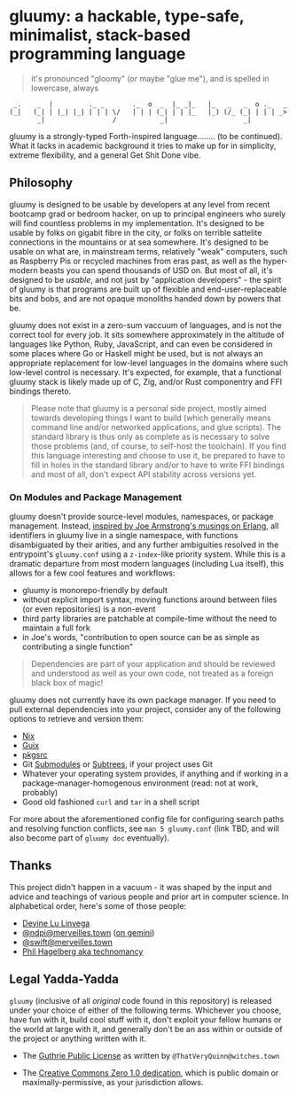 # gluumy: a hackable, type-safe, minimalist, stack-based programming language

> it's pronounced "gloomy" (or maybe "glue me"), and is spelled in lowercase,
> always

```
 _.    _  |         ._ _       ._  o  _  |_ _|_   |_   _   _  o ._   _
(_|   (_| | |_| |_| | | | \/   | | | (_| | | |_   |_) (/_ (_| | | | _>
       _|                 /           _|                   _|
```

gluumy is a strongly-typed Forth-inspired language........ (to be continued).
What it lacks in academic background it tries to make up for in simplicity,
extreme flexibility, and a general Get Shit Done vibe.

## Philosophy

gluumy is designed to be usable by developers at any level from recent bootcamp
grad or bedroom hacker, on up to principal engineers who surely will find
countless problems in my implementation. It's designed to be usable by folks on
gigabit fibre in the city, or folks on terrible sattelite connections in the
mountains or at sea somewhere. It's designed to be usable on what are, in
mainstream terms, relatively "weak" computers, such as Raspberry Pis or
recycled machines from eras past, as well as the hyper-modern beasts you can
spend thousands of USD on. But most of all, it's designed to be _usable_, and
not just by "application developers" - the spirit of gluumy is that programs
are built up of flexible and end-user-replaceable bits and bobs, and are not
opaque monoliths handed down by powers that be.

gluumy does not exist in a zero-sum vaccuum of languages, and is not the
correct tool for every job. It sits somewhere approximately in the altitude of
languages like Python, Ruby, JavaScript, and can even be considered in some
places where Go or Haskell might be used, but is not always an appropriate
replacement for low-level languages in the domains where such low-level control
is necessary. It's expected, for example, that a functional gluumy stack is
likely made up of C, Zig, and/or Rust componentry and FFI bindings thereto.

> Please note that gluumy is a personal side project, mostly aimed towards
> developing things I want to build (which generally means command line and/or
> networked applications, and glue scripts). The standard library is thus only
> as complete as is necessary to solve those problems (and, of course, to
> self-host the toolchain). If you find this language interesting and choose to
> use it, be prepared to have to fill in holes in the standard library and/or
> to have to write FFI bindings and most of all, don't expect API stability
> across versions yet.

### On Modules and Package Management

gluumy doesn't provide source-level modules, namespaces, or package management.
Instead, [inspired by Joe Armstrong's musings on
Erlang](https://web.archive.org/web/20211122060812/https://erlang.org/pipermail/erlang-questions/2011-May/058768.html),
all identifiers in gluumy live in a single namespace, with functions
disambiguated by their arities, and any further ambiguities resolved in the
entrypoint's `gluumy.conf` using a `z-index`-like priority system. While this
is a dramatic departure from most modern languages (including Lua itself), this
allows for a few cool features and workflows:

- gluumy is monorepo-friendly by default
- without explicit import syntax, moving functions around between files (or
  even repositories) is a non-event
- third party libraries are patchable at compile-time without the need to
  maintain a full fork
- in Joe's words, "contribution to open source can be as simple as contributing
  a single function"

> Dependencies are part of your application and should be reviewed and
> understood as well as your own code, not treated as a foreign black box of
> magic!

gluumy does not currently have its own package manager. If you need to pull
external dependencies into your project, consider any of the following options
to retrieve and version them:

- [Nix](https://nixos.org/manual/nix/stable/)
- [Guix](https://guix.gnu.org/)
- [pkgsrc](http://www.pkgsrc.org/)
- Git [Submodules](https://git-scm.com/book/en/v2/Git-Tools-Submodules) or
  [Subtrees](https://www.atlassian.com/git/tutorials/git-subtree), if your
  project uses Git
- Whatever your operating system provides, if anything and if working in a
  package-manager-homogenous environment (read: not at work, probably)
- Good old fashioned `curl` and `tar` in a shell script

For more about the aforementioned config file for configuring search paths and
resolving function conflicts, see `man 5 gluumy.conf` (link TBD, and will also
become part of `gluumy doc` eventually).

## Thanks

This project didn't happen in a vacuum - it was shaped by the input and advice
and teachings of various people and prior art in computer science. In
alphabetical order, here's some of those people:

- [Devine Lu Linvega](https://wiki.xxiivv.com/site/home.html)
- [@ndpi@merveilles.town](https://merveilles.town/@ndpi) ([on gemini](gemini://gemini.circumlunar.space/~ndpi/))
- [@swift@merveilles.town](https://merveilles.town/@swift)
- [Phil Hagelberg aka technomancy](http://technomancy.us/)

## Legal Yadda-Yadda

`gluumy` (inclusive of all _original_ code found in this repository) is
released under your choice of either of the following terms. Whichever you
choose, have fun with it, build cool stuff with it, don't exploit your fellow
humans or the world at large with it, and generally don't be an ass within or
outside of the project or anything written with it.

- The [Guthrie Public
  License](https://web.archive.org/web/20180407192134/https://witches.town/@ThatVeryQuinn/3540091)
  as written by `@ThatVeryQuinn@witches.town`

- The [Creative Commons Zero 1.0
  dedication](https://creativecommons.org/publicdomain/zero/1.0/), which is
  public domain or maximally-permissive, as your jurisdiction allows.
